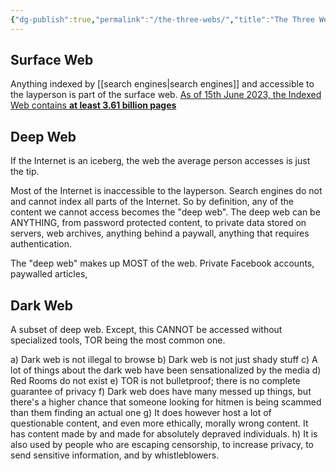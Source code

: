 ```yaml
---
{"dg-publish":true,"permalink":"/the-three-webs/","title":"The Three Webs","tags":["internet","web"],"created":"2023-06-15","updated":""}
---
```



## Surface Web
Anything indexed by [[search engines\|search engines]] and accessible to the layperson is part of the surface web. [As of 15th June 2023, the Indexed Web contains **at least 3.61 billion pages**](https://www.worldwidewebsize.com/)

## Deep Web
If the Internet is an iceberg, the web the average person accesses is just the tip. 

Most of the Internet is inaccessible to the layperson. Search engines do not and cannot index all parts of the Internet. So by definition, any of the content we cannot access becomes the "deep web". 
The deep web can be ANYTHING, from password protected content, to private data stored on servers, web archives, anything behind a paywall, anything that requires authentication. 

The "deep web" makes up MOST of the web.  Private Facebook accounts, paywalled articles, 

## Dark Web
A subset of deep web. Except, this CANNOT be accessed without specialized tools, TOR being the most common one. 

a) Dark web is not illegal to browse
b) Dark web is not just shady stuff
c)  A lot of things about the dark web have been sensationalized by the media
d) Red Rooms do not exist
e) TOR is not bulletproof; there is no complete guarantee of privacy
f) Dark web does have many messed up things, but there's a higher chance that someone looking for hitmen is being scammed than them finding an actual one
g) It does however host a lot of questionable content, and even more ethically, morally wrong content. It has content made by and made for absolutely depraved individuals. 
h) It is also used by people who are escaping censorship, to increase privacy, to send sensitive information, and by whistleblowers. 